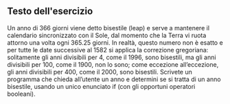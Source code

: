 ## Testo dell'esercizio

Un anno di 366 giorni viene detto bisestile (leap) e serve a mantenere il calendario sincronizzato con il Sole, dal momento che la Terra vi ruota attorno una volta ogni 365.25 giorni. In realtà, questo numero non è esatto e per tutte le date successive al 1582 si applica la correzione gregoriana: solitamente gli anni divisibili per 4, come il 1996, sono bisestili, ma gli anni divisibili per 100, come il 1900, non lo sono; come eccezione all’eccezione, gli anni divisibili per 400, come il 2000, sono bisestili. Scrivete un programma che chieda all’utente un anno e determini se si tratta di un anno bisestile, usando un unico enunciato if (con gli opportuni operatori booleani).